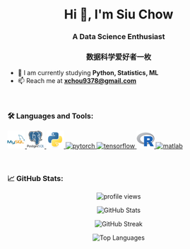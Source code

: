 <h1 align="center">Hi 👋, I'm Siu Chow</h1>
<h3 align="center">A Data Science Enthusiast</h3>
<h3 align="center">数据科学爱好者一枚</h3>

- 🌱 I am currently studying **Python, Statistics, ML**  
- 📫 Reach me at **xchou9378@gmail.com**

<br/>

<h3 align="left">🛠️ Languages and Tools:</h3>
<p align="left">
  <a href="https://www.mysql.com/" target="_blank" rel="noreferrer">
    <img src="https://raw.githubusercontent.com/devicons/devicon/master/icons/mysql/mysql-original-wordmark.svg" alt="mysql" width="40" height="40"/>
  </a>
  <a href="https://www.postgresql.org" target="_blank" rel="noreferrer">
    <img src="https://raw.githubusercontent.com/devicons/devicon/master/icons/postgresql/postgresql-original-wordmark.svg" alt="postgresql" width="40" height="40"/>
  </a>
  <a href="https://www.python.org" target="_blank" rel="noreferrer">
    <img src="https://raw.githubusercontent.com/devicons/devicon/master/icons/python/python-original.svg" alt="python" width="40" height="40"/>
  </a>
  <a href="https://pytorch.org/" target="_blank" rel="noreferrer">
    <img src="https://www.vectorlogo.zone/logos/pytorch/pytorch-icon.svg" alt="pytorch" width="40" height="40"/>
  </a>
  <a href="https://www.tensorflow.org" target="_blank" rel="noreferrer">
    <img src="https://www.vectorlogo.zone/logos/tensorflow/tensorflow-icon.svg" alt="tensorflow" width="40" height="40"/>
  </a>
  <a href="https://www.r-project.org" target="_blank" rel="noreferrer">
    <img src="https://raw.githubusercontent.com/devicons/devicon/master/icons/r/r-original.svg" alt="r" width="40" height="40"/>
  </a>
  <a href="https://www.mathworks.com/products/matlab.html" target="_blank" rel="noreferrer">
    <img src="https://upload.wikimedia.org/wikipedia/commons/2/21/Matlab_Logo.png" alt="matlab" width="40" height="40" style="background-color:white;"/>
  </a>
</p>

<br/>

<h3 align="left">📈 GitHub Stats:</h3>

<p align="center">
  <img src="https://komarev.com/ghpvc/?username=cloudcollection&label=Profile%20views&color=0e75b6&style=flat" alt="profile views"/>
</p>

<p align="center">
  <img src="https://github-readme-stats.vercel.app/api?username=cloudcollection&show_icons=true&theme=tokyonight" alt="GitHub Stats"/>
</p>

<p align="center">
  <img src="https://streak-stats.demolab.com/?user=cloudcollection&theme=tokyonight" alt="GitHub Streak"/>
</p>

<p align="center">
  <img src="https://github-readme-stats.vercel.app/api/top-langs/?username=cloudcollection&layout=compact&theme=tokyonight" alt="Top Languages"/>
</p>
